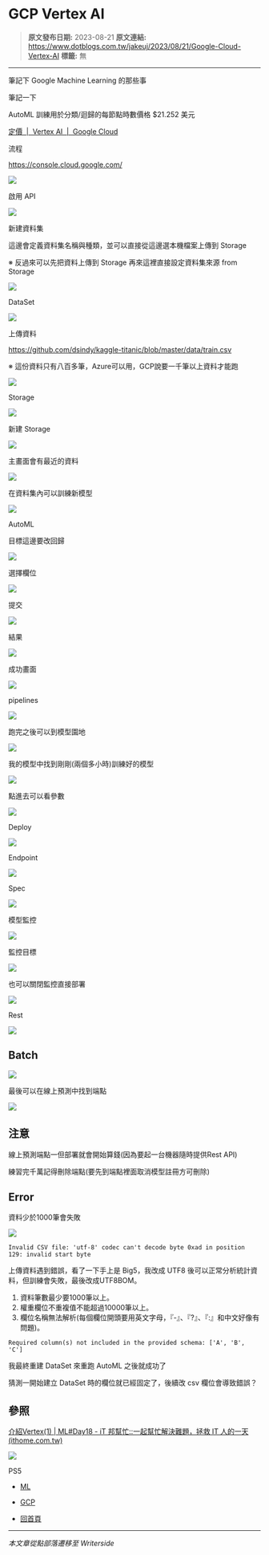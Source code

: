 # GCP Vertex AI

> **原文發布日期:** 2023-08-21
> **原文連結:** https://www.dotblogs.com.tw/jakeuj/2023/08/21/Google-Cloud-Vertex-AI
> **標籤:** 無

---

筆記下 Google Machine Learning 的那些事

筆記一下

AutoML 訓練用於分類/迴歸的每節點時數價格 $21.252 美元

[定價  |  Vertex AI  |  Google Cloud](https://cloud.google.com/vertex-ai/pricing?hl=zh-tw#tabular-data)

流程

<https://console.cloud.google.com/>

![](https://dotblogsfile.blob.core.windows.net/user/小小朱/2f488a4a-3cd3-47c0-b0b3-c442defc5a3a/1692602056.png.png)

啟用 API

![](https://dotblogsfile.blob.core.windows.net/user/小小朱/2f488a4a-3cd3-47c0-b0b3-c442defc5a3a/1692603583.png.png)

新建資料集

這邊會定義資料集名稱與種類，並可以直接從這邊選本機檔案上傳到 Storage

※ 反過來可以先把資料上傳到 Storage 再來這裡直接設定資料集來源 from Storage

![](https://dotblogsfile.blob.core.windows.net/user/小小朱/2f488a4a-3cd3-47c0-b0b3-c442defc5a3a/1692603639.png.png)

DataSet

![](https://dotblogsfile.blob.core.windows.net/user/小小朱/2f488a4a-3cd3-47c0-b0b3-c442defc5a3a/1692603683.png.png)

上傳資料

<https://github.com/dsindy/kaggle-titanic/blob/master/data/train.csv>

※ 這份資料只有八百多筆，Azure可以用，GCP說要一千筆以上資料才能跑

![](https://dotblogsfile.blob.core.windows.net/user/小小朱/2f488a4a-3cd3-47c0-b0b3-c442defc5a3a/1692603767.png.png)

Storage

![](https://dotblogsfile.blob.core.windows.net/user/小小朱/2f488a4a-3cd3-47c0-b0b3-c442defc5a3a/1692604484.png.png)

新建 Storage

![](https://dotblogsfile.blob.core.windows.net/user/小小朱/2f488a4a-3cd3-47c0-b0b3-c442defc5a3a/1692604348.png.png)

主畫面會有最近的資料

![](https://dotblogsfile.blob.core.windows.net/user/小小朱/2f488a4a-3cd3-47c0-b0b3-c442defc5a3a/1692604921.png.png)

在資料集內可以訓練新模型

![](https://dotblogsfile.blob.core.windows.net/user/小小朱/2f488a4a-3cd3-47c0-b0b3-c442defc5a3a/1692609909.png.png)

AutoML

目標這邊要改回歸

![](https://dotblogsfile.blob.core.windows.net/user/小小朱/2f488a4a-3cd3-47c0-b0b3-c442defc5a3a/1692611916.png.png)

選擇欄位

![](https://dotblogsfile.blob.core.windows.net/user/小小朱/2f488a4a-3cd3-47c0-b0b3-c442defc5a3a/1692612185.png.png)

提交

![](https://dotblogsfile.blob.core.windows.net/user/小小朱/2f488a4a-3cd3-47c0-b0b3-c442defc5a3a/1692612317.png.png)

結果

![](https://dotblogsfile.blob.core.windows.net/user/小小朱/2f488a4a-3cd3-47c0-b0b3-c442defc5a3a/1692612421.png.png)

成功畫面

![](https://dotblogsfile.blob.core.windows.net/user/小小朱/2f488a4a-3cd3-47c0-b0b3-c442defc5a3a/1692958867.png.png)

pipelines

![](https://dotblogsfile.blob.core.windows.net/user/小小朱/2f488a4a-3cd3-47c0-b0b3-c442defc5a3a/1692612678.png.png)

跑完之後可以到模型園地

![](https://dotblogsfile.blob.core.windows.net/user/小小朱/2f488a4a-3cd3-47c0-b0b3-c442defc5a3a/1693210351.png.png)

我的模型中找到剛剛(兩個多小時)訓練好的模型

![](https://dotblogsfile.blob.core.windows.net/user/小小朱/2f488a4a-3cd3-47c0-b0b3-c442defc5a3a/1693210327.png.png)

點進去可以看參數

![](https://dotblogsfile.blob.core.windows.net/user/小小朱/2f488a4a-3cd3-47c0-b0b3-c442defc5a3a/1693210580.png.png)

Deploy

![](https://dotblogsfile.blob.core.windows.net/user/小小朱/2f488a4a-3cd3-47c0-b0b3-c442defc5a3a/1693210638.png.png)

Endpoint

![](https://dotblogsfile.blob.core.windows.net/user/小小朱/2f488a4a-3cd3-47c0-b0b3-c442defc5a3a/1693210802.png.png)

Spec

![](https://dotblogsfile.blob.core.windows.net/user/小小朱/2f488a4a-3cd3-47c0-b0b3-c442defc5a3a/1693210899.png.png)

模型監控

![](https://dotblogsfile.blob.core.windows.net/user/小小朱/2f488a4a-3cd3-47c0-b0b3-c442defc5a3a/1693211029.png.png)

監控目標

![](https://dotblogsfile.blob.core.windows.net/user/小小朱/2f488a4a-3cd3-47c0-b0b3-c442defc5a3a/1693211071.png.png)

也可以關閉監控直接部署

![](https://dotblogsfile.blob.core.windows.net/user/小小朱/2f488a4a-3cd3-47c0-b0b3-c442defc5a3a/1693211166.png.png)

Rest

![](https://dotblogsfile.blob.core.windows.net/user/小小朱/2f488a4a-3cd3-47c0-b0b3-c442defc5a3a/1693213065.png.png)

## Batch

![](https://dotblogsfile.blob.core.windows.net/user/小小朱/2f488a4a-3cd3-47c0-b0b3-c442defc5a3a/1693213137.png.png)

最後可以在線上預測中找到端點

![](https://dotblogsfile.blob.core.windows.net/user/小小朱/2f488a4a-3cd3-47c0-b0b3-c442defc5a3a/1693213264.png.png)

## 注意

線上預測端點一但部署就會開始算錢(因為要起一台機器隨時提供Rest API)

練習完千萬記得刪除端點(要先到端點裡面取消模型註冊方可刪除)

## Error

資料少於1000筆會失敗

![](https://dotblogsfile.blob.core.windows.net/user/小小朱/2f488a4a-3cd3-47c0-b0b3-c442defc5a3a/1692669438.png.png)

`Invalid CSV file: 'utf-8' codec can't decode byte 0xad in position 129: invalid start byte`

上傳資料遇到錯誤，看了一下手上是 Big5，我改成 UTF8 後可以正常分析統計資料，但訓練會失敗，最後改成UTF8BOM。

1. 資料筆數最少要1000筆以上。
2. 權重欄位不重複值不能超過10000筆以上。
3. 欄位名稱無法解析(每個欄位開頭要用英文字母，『-』、『?』、『:』和中文好像有問題)。

`Required column(s) not included in the provided schema: ['A', 'B', 'C']`

我最終重建 DataSet 來重跑 AutoML 之後就成功了

猜測一開始建立 DataSet 時的欄位就已經固定了，後續改 csv 欄位會導致錯誤？

## 參照

[介紹Vertex(1) | ML#Day18 - iT 邦幫忙::一起幫忙解決難題，拯救 IT 人的一天 (ithome.com.tw)](https://ithelp.ithome.com.tw/articles/10261465)

![](https://card.psnprofiles.com/1/jakeuj.png)

PS5

* [ML](/jakeuj/Tags?qq=ML)
* [GCP](/jakeuj/Tags?qq=GCP)

* [回首頁](/jakeuj)

---

*本文章從點部落遷移至 Writerside*
